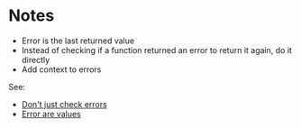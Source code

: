 # Notes

* Error is the last returned value
* Instead of checking if a function returned an error to return it again, do it directly
* Add context to errors

See:

* [Don't just check errors](https://dave.cheney.net/2016/04/27/dont-just-check-errors-handle-them-gracefully)
* [Error are values](https://blog.golang.org/errors-are-values)